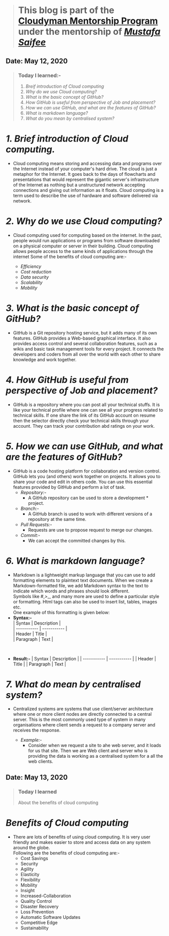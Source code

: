 > # This blog is part of the **[Cloudyman Mentorship Program](https://t.co/78sRvCvYiO?amp=1)** under the mentorship of *[Mustafa Saifee](https://www.linkedin.com/in/saifeemustafaq/)*

## Date: May 12, 2020

> ### Today I learned:-
> 1. _Breif introduction of Cloud computing_
> 2. _Why do we use Cloud computing?_
> 3. _What is the basic concept of GitHub?_
> 4. _How GitHub is useful from perspective of Job and placement?_
> 5. _How we can use GitHub, and what are the features of GitHub?_
> 6. _What is markdown language?_
> 7. _What do you mean by centralised system?_


# _1. Brief introduction of Cloud computing._
* Cloud computing means storing and accessing data and programs over the Internet instead of your computer's hard drive. The cloud is just a metaphor for the Internet. It goes back to the days of flowcharts and presentations that would represent the gigantic server's infrastructure of the Internet as nothing but a unstructured network accepting connections and giving out information as it floats. Cloud computing is a term used to describe the use of hardware and software delivered via network.

# _2. Why do we use Cloud computing?_
* Cloud computing used for computing based on the internet. In the past, people would run applications or programs from software downloaded on a physical computer or server in their building. Cloud computing allows people access to the same kinds of applications through the internet 
Some of the benefits of cloud computing are:-

  * _Efficiency_
  * _Cost reduction_
  * _Data security_
  * _Scalability_
  * _Mobility_

  

# _3. What is the basic concept of GitHub?_
* GitHub is a Git repository hosting service, but it adds many of its own features. GitHub provides a Web-based graphical interface. It also provides access control and several collaboration features, such as a wikis and basic task management tools for every project. 
It connects the developers and coders from all over the world with each other to share knowledge and work together.
# _4. How GitHub is useful from perspective of Job and placement?_
* GitHub is a repository where you can post all your technical stuffs. It is like your technical profile where one can see all your progress related to technical skills. If one share the link of its GitHub account on resume then the selector directly check your technical skills through your account. They can track your contribution abd ratings on your work.
# _5. How we can use GitHub, and what are the features of GitHub?_
* GitHub is a code hosting platform for collaboration and version control.
GitHub lets you (and others) work together on projects. It allows you to share your code and edit in others code. You can use this essential features provided by GitHub and perform a lot of task.
  * _Repository:-_
    * A GitHub repository can be used to store a development * project.
  * _Branch:-_
    * A GitHub branch is used to work with different versions of a repository at the same time.
  * _Pull Requests:-_
    * Requests are use to propose request to merge our changes.
  * _Commit:-_
    * We can accept the committed changes by this.

# _6. What is markdown language?_
* Markdown is a lightweight markup language that you can use to add formatting elements to plaintext text documents. When we create a Markdown-formatted file, we add Markdown syntax to the text to indicate which words and phrases should look different. 
<br>Symbols like #,>,_ and many more are used to define a particular style or formatting. Html tags can also be used to insert list, tables, images etc.
<br>One example of this formatting is given below:
* __Syntax:-__ 
<br>| Syntax      | Description |
<br>  | ----------- | ----------- |
<br>  | Header      | Title       |
<br>  | Paragraph   | Text        |
<br>

* __Result:-__
  | Syntax      | Description |
  | ----------- | ----------- |
  | Header      | Title       |
  | Paragraph   | Text        |






# _7. What do mean by centralised system?_
* Centralized systems are systems that use client/server architecture where one or more client nodes are directly connected to a central server. This is the most commonly used type of system in many organisations where client sends a request to a company server and receives the response.

  * _Example:-_
    * Consider when we request a site to ahe web server, and it loads for us that site. Then we are Web client and server who is providing the data is working as a centralised system for a all the web clients. 


## Date: May 13, 2020

> ### Today I learned 
> About the benefits of cloud computing 

# _Benefits of Cloud computing_
* There are lots of benefits of using cloud computing. It is very user friendly and makes easier to store and access data on any system around the globe.
<br> Following are the benefits of cloud computing are:-
  * Cost Savings
  * Security
  * Agility 
  * Elasticity 
  * Flexibility
  * Mobility
  * Insight
  * Increased-Collaboration
  * Quality Control
  * Disaster Recovery
  * Loss Prevention
  * Automatic Software Updates
  * Competitive Edge
  * Sustainability

